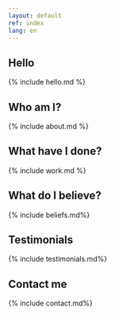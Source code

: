 ```yaml
---
layout: default
ref: index
lang: en
---
```


<section class="hello" markdown="1">

## Hello

{% include hello.md %}
</section>

<section class="about" markdown="1">

## Who am I?

{% include about.md %}
</section>

<section class="work" markdown="1">

## What have I done?

{% include work.md %}
</section>

<section class="beliefs" markdown="1">

## What do I believe?

{% include beliefs.md%}
</section>

<section class="testimonials" markdown="1">

## Testimonials

{% include testimonials.md%}
</section>

<section class="contact" markdown="1">
<a name="contact">

## Contact me

{% include contact.md%}
</section>
